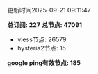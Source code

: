 更新时间2025-09-21 09:11:47

**总订阅: 227**
**总节点: 47091**
- vless节点: 26579
- hysteria2节点: 15

**google ping有效节点: 185**
